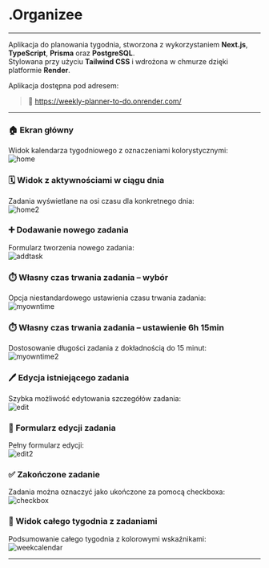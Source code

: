 # .Organizee

---

Aplikacja do planowania tygodnia, stworzona z wykorzystaniem **Next.js**, **TypeScript**, **Prisma** oraz **PostgreSQL**.  
Stylowana przy użyciu **Tailwind CSS** i wdrożona w chmurze dzięki platformie **Render**.


Aplikacja dostępna pod adresem:

> 🔗 https://weekly-planner-to-do.onrender.com/

---

### 🏠 Ekran główny
Widok kalendarza tygodniowego z oznaczeniami kolorystycznymi:  
![home](./screenshots/home.png)

### 🗓️ Widok z aktywnościami w ciągu dnia
Zadania wyświetlane na osi czasu dla konkretnego dnia:  
![home2](./screenshots/home2.png)

### ➕ Dodawanie nowego zadania
Formularz tworzenia nowego zadania:  
![addtask](./screenshots/addtask.png)

### ⏱️ Własny czas trwania zadania – wybór
Opcja niestandardowego ustawienia czasu trwania zadania:  
![myowntime](./screenshots/myowntime.png)

### ⏱️ Własny czas trwania zadania – ustawienie 6h 15min
Dostosowanie długości zadania z dokładnością do 15 minut:  
![myowntime2](./screenshots/myowntime2.png)

### 🖊️ Edycja istniejącego zadania
Szybka możliwość edytowania szczegółów zadania:  
![edit](./screenshots/edit.png)

### 📝 Formularz edycji zadania
Pełny formularz edycji:  
![edit2](./screenshots/edit2.png)

### ✅ Zakończone zadanie
Zadania można oznaczyć jako ukończone za pomocą checkboxa:  
![checkbox](./screenshots/checkbox.png)

### 📅 Widok całego tygodnia z zadaniami
Podsumowanie całego tygodnia z kolorowymi wskaźnikami:  
![weekcalendar](./screenshots/weekcalendar.png)

---